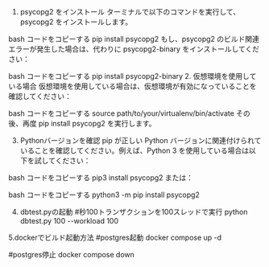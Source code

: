 1. psycopg2 をインストール
ターミナルで以下のコマンドを実行して、psycopg2 をインストールします。

bash
コードをコピーする
pip install psycopg2
もし、psycopg2 のビルド関連エラーが発生した場合は、代わりに psycopg2-binary をインストールしてください：

bash
コードをコピーする
pip install psycopg2-binary
2. 仮想環境を使用している場合
仮想環境を使用している場合は、仮想環境が有効になっていることを確認してください：

bash
コードをコピーする
source path/to/your/virtualenv/bin/activate
その後、再度 pip install psycopg2 を実行します。

3. Pythonバージョンを確認
pip が正しい Python バージョンに関連付けられていることを確認してください。例えば、Python 3 を使用している場合は以下を試してください：

bash
コードをコピーする
pip3 install psycopg2
または：

bash
コードをコピーする
python3 -m pip install psycopg2

4. dbtest.pyの起動
#秒100トランザクションを100スレッドで実行
python dbtest.py  100 --workload 100


5.dockerでビルド起動方法
#postgres起動
docker compose up -d

#postgres停止
docker compose down
